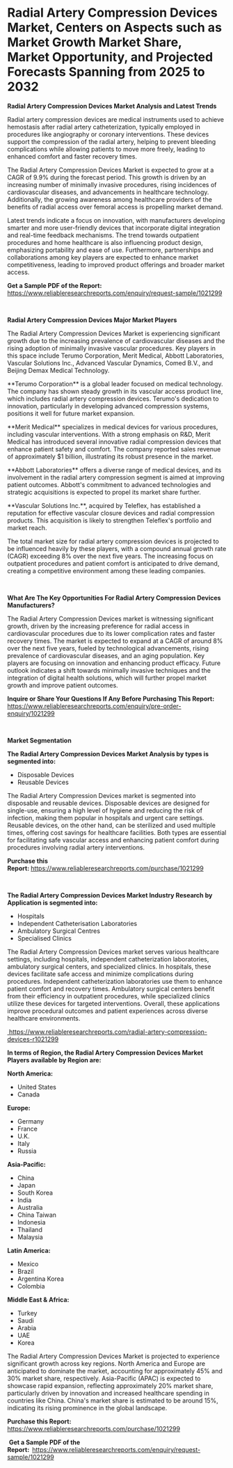 <p><h1>Radial Artery Compression Devices Market, Centers on Aspects such as Market Growth Market Share, Market Opportunity, and Projected Forecasts Spanning from 2025 to 2032</h1></p><p><strong>Radial Artery Compression Devices Market Analysis and Latest Trends</strong></p>
<p><p>Radial artery compression devices are medical instruments used to achieve hemostasis after radial artery catheterization, typically employed in procedures like angiography or coronary interventions. These devices support the compression of the radial artery, helping to prevent bleeding complications while allowing patients to move more freely, leading to enhanced comfort and faster recovery times.</p><p>The Radial Artery Compression Devices Market is expected to grow at a CAGR of 9.9% during the forecast period. This growth is driven by an increasing number of minimally invasive procedures, rising incidences of cardiovascular diseases, and advancements in healthcare technology. Additionally, the growing awareness among healthcare providers of the benefits of radial access over femoral access is propelling market demand.</p><p>Latest trends indicate a focus on innovation, with manufacturers developing smarter and more user-friendly devices that incorporate digital integration and real-time feedback mechanisms. The trend towards outpatient procedures and home healthcare is also influencing product design, emphasizing portability and ease of use. Furthermore, partnerships and collaborations among key players are expected to enhance market competitiveness, leading to improved product offerings and broader market access.</p></p>
<p><strong>Get a Sample PDF of the Report:&nbsp;</strong> <a href="https://www.reliableresearchreports.com/enquiry/request-sample/1021299?utm_campaign=3083&utm_medium=2&utm_source=Github&utm_content=ia&utm_term=14042025&utm_id=radial-artery-compression-devices">https://www.reliableresearchreports.com/enquiry/request-sample/1021299</a></p>
<p>&nbsp;</p>
<p><strong>Radial Artery Compression Devices Major Market Players</strong></p>
<p><p>The Radial Artery Compression Devices Market is experiencing significant growth due to the increasing prevalence of cardiovascular diseases and the rising adoption of minimally invasive vascular procedures. Key players in this space include Terumo Corporation, Merit Medical, Abbott Laboratories, Vascular Solutions Inc., Advanced Vascular Dynamics, Comed B.V., and Beijing Demax Medical Technology.</p><p>**Terumo Corporation** is a global leader focused on medical technology. The company has shown steady growth in its vascular access product line, which includes radial artery compression devices. Terumo's dedication to innovation, particularly in developing advanced compression systems, positions it well for future market expansion. </p><p>**Merit Medical** specializes in medical devices for various procedures, including vascular interventions. With a strong emphasis on R&D, Merit Medical has introduced several innovative radial compression devices that enhance patient safety and comfort. The company reported sales revenue of approximately $1 billion, illustrating its robust presence in the market.</p><p>**Abbott Laboratories** offers a diverse range of medical devices, and its involvement in the radial artery compression segment is aimed at improving patient outcomes. Abbott's commitment to advanced technologies and strategic acquisitions is expected to propel its market share further.</p><p>**Vascular Solutions Inc.**, acquired by Teleflex, has established a reputation for effective vascular closure devices and radial compression products. This acquisition is likely to strengthen Teleflex's portfolio and market reach.</p><p>The total market size for radial artery compression devices is projected to be influenced heavily by these players, with a compound annual growth rate (CAGR) exceeding 8% over the next five years. The increasing focus on outpatient procedures and patient comfort is anticipated to drive demand, creating a competitive environment among these leading companies.</p></p>
<p>&nbsp;</p>
<p><strong>What Are The Key Opportunities For Radial Artery Compression Devices Manufacturers?</strong></p>
<p><p>The Radial Artery Compression Devices market is witnessing significant growth, driven by the increasing preference for radial access in cardiovascular procedures due to its lower complication rates and faster recovery times. The market is expected to expand at a CAGR of around 8% over the next five years, fueled by technological advancements, rising prevalence of cardiovascular diseases, and an aging population. Key players are focusing on innovation and enhancing product efficacy. Future outlook indicates a shift towards minimally invasive techniques and the integration of digital health solutions, which will further propel market growth and improve patient outcomes.</p></p>
<p><strong>Inquire or Share Your Questions If Any Before Purchasing This Report:</strong> <a href="https://www.reliableresearchreports.com/enquiry/pre-order-enquiry/1021299?utm_campaign=3083&utm_medium=2&utm_source=Github&utm_content=ia&utm_term=14042025&utm_id=radial-artery-compression-devices">https://www.reliableresearchreports.com/enquiry/pre-order-enquiry/1021299</a></p>
<p>&nbsp;</p>
<p><strong>Market Segmentation</strong></p>
<p><strong>The Radial Artery Compression Devices Market Analysis by types is segmented into:</strong></p>
<p><ul><li>Disposable Devices</li><li>Reusable Devices</li></ul></p>
<p><p>The Radial Artery Compression Devices market is segmented into disposable and reusable devices. Disposable devices are designed for single-use, ensuring a high level of hygiene and reducing the risk of infection, making them popular in hospitals and urgent care settings. Reusable devices, on the other hand, can be sterilized and used multiple times, offering cost savings for healthcare facilities. Both types are essential for facilitating safe vascular access and enhancing patient comfort during procedures involving radial artery interventions.</p></p>
<p><strong>Purchase this Report:&nbsp;</strong><a href="https://www.reliableresearchreports.com/purchase/1021299?utm_campaign=3083&utm_medium=2&utm_source=Github&utm_content=ia&utm_term=14042025&utm_id=radial-artery-compression-devices">https://www.reliableresearchreports.com/purchase/1021299</a></p>
<p>&nbsp;</p>
<p><strong>The Radial Artery Compression Devices Market Industry Research by Application is segmented into:</strong></p>
<p><ul><li>Hospitals</li><li>Independent Catheterisation Laboratories</li><li>Ambulatory Surgical Centres</li><li>Specialised Clinics</li></ul></p>
<p><p>The Radial Artery Compression Devices market serves various healthcare settings, including hospitals, independent catheterization laboratories, ambulatory surgical centers, and specialized clinics. In hospitals, these devices facilitate safe access and minimize complications during procedures. Independent catheterization laboratories use them to enhance patient comfort and recovery times. Ambulatory surgical centers benefit from their efficiency in outpatient procedures, while specialized clinics utilize these devices for targeted interventions. Overall, these applications improve procedural outcomes and patient experiences across diverse healthcare environments.</p></p>
<p><a href="https://www.reliableresearchreports.com/radial-artery-compression-devices-r1021299?utm_campaign=3083&utm_medium=2&utm_source=Github&utm_content=ia&utm_term=14042025&utm_id=radial-artery-compression-devices">&nbsp;https://www.reliableresearchreports.com/radial-artery-compression-devices-r1021299</a></p>
<p><strong>In terms of Region, the Radial Artery Compression Devices Market Players available by Region are:</strong></p>
<p>
    <p> <strong> North America: </strong>
        <ul>
            <li>United States</li>
            <li>Canada</li>
        </ul>
        </p> 
    <p> <strong> Europe: </strong>
        <ul>
            <li>Germany</li>
            <li>France</li>
            <li>U.K.</li>
            <li>Italy</li>
            <li>Russia</li>
        </ul>
        </p> 
    <p> <strong> Asia-Pacific: </strong>
        <ul>
            <li>China</li>
            <li>Japan</li>
            <li>South Korea</li>
            <li>India</li>
            <li>Australia</li>
            <li>China Taiwan</li>
            <li>Indonesia</li>
            <li>Thailand</li>
            <li>Malaysia</li>
        </ul>
        </p> 
    <p> <strong> Latin America: </strong>
        <ul>
            <li>Mexico</li>
            <li>Brazil</li>
            <li>Argentina Korea</li>
            <li>Colombia</li>
        </ul>
        </p> 
    <p> <strong> Middle East & Africa: </strong>
        <ul>
            <li>Turkey</li>
            <li>Saudi</li>
            <li>Arabia</li>
            <li>UAE</li>
            <li>Korea</li>
        </ul>
    </p>
    </p>
<p><p>The Radial Artery Compression Devices Market is projected to experience significant growth across key regions. North America and Europe are anticipated to dominate the market, accounting for approximately 45% and 30% market share, respectively. Asia-Pacific (APAC) is expected to showcase rapid expansion, reflecting approximately 20% market share, particularly driven by innovation and increased healthcare spending in countries like China. China's market share is estimated to be around 15%, indicating its rising prominence in the global landscape.</p></p>
<p><strong>Purchase this Report: </strong><a href="https://www.reliableresearchreports.com/purchase/1021299?utm_campaign=3083&utm_medium=2&utm_source=Github&utm_content=ia&utm_term=14042025&utm_id=radial-artery-compression-devices">https://www.reliableresearchreports.com/purchase/1021299</a></p>
<p>&nbsp;<strong>Get a Sample PDF of the Report:&nbsp;&nbsp;</strong><a href="https://www.reliableresearchreports.com/enquiry/request-sample/1021299?utm_campaign=3083&utm_medium=2&utm_source=Github&utm_content=ia&utm_term=14042025&utm_id=radial-artery-compression-devices">https://www.reliableresearchreports.com/enquiry/request-sample/1021299</a></p>
<p><strong></strong></p>
<p><p></p><p></p><p></p></p>